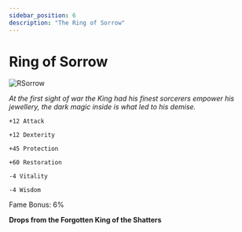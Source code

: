 ```yaml
---
sidebar_position: 6
description: "The Ring of Sorrow"
---
```


# Ring of Sorrow

![RSorrow](https://vwiki.valorserver.com/api/item/picture/ring%20of%20sorrow)

<i>At the first sight of war the King had his finest sorcerers empower his jewellery, the dark magic inside is what led to his demise.</i>

    +12 Attack
    
    +12 Dexterity
    
    +45 Protection
    
    +60 Restoration
    
    -4 Vitality
    
    -4 Wisdom
    
Fame Bonus: 6%

**Drops from the Forgotten King of the Shatters**
